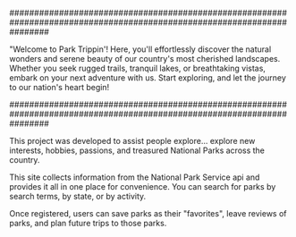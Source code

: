 ########################################################################################################################

"Welcome to Park Trippin'!
Here, you'll effortlessly discover the natural wonders and serene beauty of our country's most cherished landscapes. Whether you seek rugged trails, tranquil lakes, or breathtaking vistas, embark on your next adventure with us. Start exploring, and let the journey to our nation's heart begin!

########################################################################################################################

This project was developed to assist people explore... explore new interests, hobbies, passions, and treasured National Parks
across the country.

This site collects information from the National Park Service api and provides it all in one place for convenience. You can search for parks by search terms, by state, or by activity.

Once registered, users can save parks as their "favorites", leave reviews of parks, and plan future trips to those parks.
